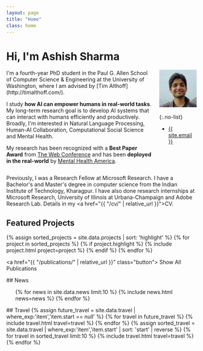 ```yaml
---
layout: page
title: "Home"
class: home
---
```


# Hi, I'm Ashish Sharma

<div class="columns" markdown="1">

<div class="intro" markdown="1">
I'm a fourth-year PhD student in the Paul G. Allen School of Computer Science & Engineering at the University of Washington, where I am advised by [Tim Althoff](http://timalthoff.com/). 

I study <b>how AI can empower humans in real-world tasks</b>. My long-term research goal is to develop AI
systems that can interact with humans efficiently and productively. Broadly, I'm interested in Natural Language Processing, Human-AI Collaboration, Computational Social Science and Mental Health.

My research has been recognized with a <b>Best Paper Award</b> from <a href="https://www.youtube.com/watch?v=4my9W24oifs&t=763s">The Web Conference</a> and has been <b>deployed in the real-world</b> by <a href="https://screening.mhanational.org/changing-thoughts-with-an-ai-assistant/">Mental Health America</a>.


</div>

<div class="me" markdown="1">
<picture>
  <!-- <source srcset='/images/dominik_berlin.webp' type='image/webp' /> -->
  <img
    src='/images/ashish-headshot.jpeg'
    alt='Ashish Sharma'>
</picture>

{:.no-list}
* <a href="mailto:{{ site.email }}">{{ site.email }}</a>
</div>

</div>

Previously, I was a Research Fellow at Microsoft Research. I have a Bachelor's and Master's degree in computer science from the Indian Institute of Technology, Kharagpur. I have also done research internships at Microsoft Research, University of Illinois at Urbana-Champaign and Adobe Research Lab. Details in my <a href="{{ "/cv/" | relative_url }}">CV</a>.

## Featured Projects

<div class="featured-projects">
  {% assign sorted_projects = site.data.projects | sort: 'highlight' %}
  {% for project in sorted_projects %}
    {% if project.highlight %}
      {% include project.html project=project %}
    {% endif %}
  {% endfor %}
</div>

<!-- ## Featured <a href="{{ "/publications/" | relative_url }}">Publications</a> -->

<!-- <div class="featured-publications">
  {% assign sorted_publications = site.publications | sort: 'year' | reverse %}
  {% for pub in sorted_publications %}
    {% if pub.highlight %}
      <a href="{{ pub.pdf }}" class="publication">
        <strong>{{ pub.title }}</strong>
        <span class="authors">{% for author in pub.authors %}{{ author }}{% unless forloop.last %}, {% endunless %}{% endfor %}</span>.
        <i>{% if pub.venue %}{{ pub.venue }}, {% endif %}{{ pub.year }}</i>.
        {% for award in pub.awards %}<br/><span class="award"><i class="fas fa-{% if award == "Best Paper Award" %}trophy{% else %}award{% endif %}" aria-hidden="true"></i> {{ award }}</span>{% endfor %}
      </a>
    {% endif %}
  {% endfor %}
</div> -->

<a href="{{ "/publications/" | relative_url }}" class="button">
  <i class="fas fa-chevron-circle-right"></i>
  Show All Publications
</a>

<div class="news-travel" markdown="1">

<div class="news" markdown="1">
## News

<ul>
{% for news in site.data.news limit:10 %}
  {% include news.html news=news %}
{% endfor %}
</ul>

</div>

<div class="travel" markdown="1">
## Travel

<table>
<tbody>
{% assign future_travel = site.data.travel | where_exp:'item','item.start == null' %}
{% for travel in future_travel %}
  {% include travel.html travel=travel %}
{% endfor %}
{% assign sorted_travel = site.data.travel | where_exp:'item','item.start' | sort: 'start' | reverse %}
{% for travel in sorted_travel limit:10 %}
  {% include travel.html travel=travel %}
{% endfor %}
</tbody>
</table>

</div>

</div>
